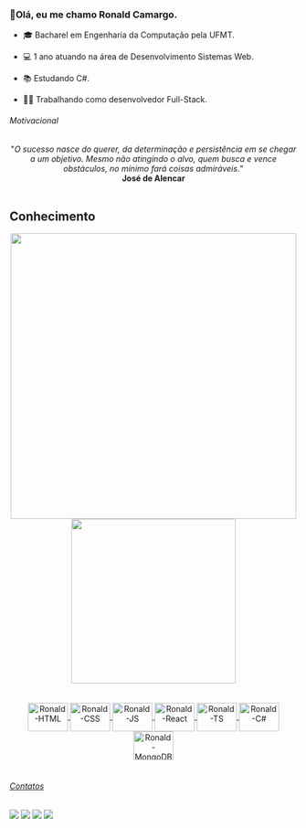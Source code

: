 ### 👋Olá, eu me chamo Ronald Camargo. 
- 🎓 Bacharel em Engenharia da Computação pela UFMT. 

- 💻 1 ano atuando na área de Desenvolvimento Sistemas Web. 

- 📚 Estudando C#.

- 👨‍💻 Trabalhando como desenvolvedor Full-Stack.


<h6> Motivacional </h6>
<div align="center">
   "<i>O sucesso nasce do querer, da determinação e persistência em se chegar a um objetivo. Mesmo não atingindo o alvo, quem busca e vence obstáculos, no mínimo fará coisas admiráveis.</i>"<br>
   <b>José de Alencar</b>

</div>

<br>
<h2>Conhecimento</h2>
<div align="center">
  <a href="https://https://github.com/Ronald-Ca">
  <img width="500px" src="https://github-readme-stats.vercel.app/api?username=Ronald-Ca&show_icons=true&theme=radical">
  <img width="288px" src="https://github-readme-stats.vercel.app/api/top-langs/?username=Ronald-Ca&theme=radical&show_icons=true">
</div><br>
  
<div align="center"><br>
   <img align="center" alt="Ronald-HTML" height="50" width="70" src="https://cdn.jsdelivr.net/gh/devicons/devicon/icons/html5/html5-original.svg">
   <img align="center" alt="Ronald-CSS" height="50" width="70" src="https://cdn.jsdelivr.net/gh/devicons/devicon/icons/css3/css3-original.svg">
   <img align="center" alt="Ronald-JS" height="50" width="70" src="https://cdn.jsdelivr.net/gh/devicons/devicon/icons/javascript/javascript-original.svg">
   <img align="center" alt="Ronald-React" height="50" width="70" src="https://cdn.jsdelivr.net/gh/devicons/devicon/icons/react/react-original.svg">
   <img align="center" alt="Ronald-TS" height="50" width="70" src="https://cdn.jsdelivr.net/gh/devicons/devicon/icons/typescript/typescript-original.svg">
   <img align="center" alt="Ronald-C#" height="50" width="70" src="https://cdn.jsdelivr.net/gh/devicons/devicon/icons/csharp/csharp-original.svg">
   <img align="center" alt="Ronald-MongoDB" height="50" width="70" src="https://cdn.jsdelivr.net/gh/devicons/devicon/icons/mongodb/mongodb-original.svg">
</div><br>

  
  <h6> Contatos </h6>
<div> 
  <a href="https://api.whatsapp.com/send?phone=5566984043892&text=Ol%C3%A1%20sou%20Ronald%20Camargo%2C%20iniciante%20em%20Front%20End!" target="_blank"><img src="https://img.shields.io/badge/WhatsApp-25D366?style=for-the-badge&logo=whatsapp&logoColor=white"></a>
  <a href="https://instagram.com/ronald_camargo_?igshid=YmMyMTA2M2Y=" target="_blank"><img src="https://img.shields.io/badge/-Instagram-%23E4405F?style=for-the-badge&logo=instagram&logoColor=white" target="_blank"></a>
  <a href = "mailto:ronaldcamargodev@gmail.com"><img src="https://img.shields.io/badge/-Gmail-%23333?style=for-the-badge&logo=gmail&logoColor=white" target="_blank"></a>
  <a href="https://www.linkedin.com/in/ronald-camargo-04b942238/" target="_blank"><img src="https://img.shields.io/badge/-LinkedIn-%230077B5?style=for-the-badge&logo=linkedin&logoColor=white" target="_blank"></a>
</div>

